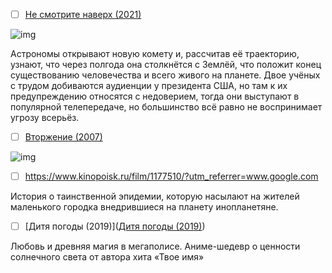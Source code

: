 - [ ] [Не смотрите наверх (2021)](https://www.kinopoisk.ru/film/1338480/)

![img]([https://avatars.mds.yandex.net/get-kinopoisk-image/4486362/9c107da0-d8f6-4d4e-8bd3-8c9052089bdd/1920x](https://kinopoisk-ru.clstorage.net/kd167v096/8e7ed0JnZ22/XwOHtpCir-qxn-BMMipNwKG5TsPkJjucE9_igPjS6KHPNcaXZf-R9hzUshFIIMSOpfa8tj7-et3w2uXZm86Opt-S0qFUJLh-pgwnDCR-mocn-lmTdzQuDRSbNdYvGSSrw7-aHuo1mf0EhGIBTrYTWXXk_6G6aSmNo8ZqX9tL3zDXD0q3XrSg6_iF60E05wdCeziKR7vteVcIUavAOVij60B71J9qNxj3C0smBVF3G5g8pXehdy9zDCWPoYrYj5N1lEAPcV58ryr_T6JNuWEAQ34_SYS-77jTzFFtx7NUJ6rHd9FfZnoYtkwIbYocslqYuGb2qfrof0Ijiq7CV0DUv5FNSX5Z_Wzh_gaojTnoCIZwN4vHO6t6GcqXoEr43mMrwH_YXa02nT_KCe2M0HdQFHcqfOs3qHNI5sBkxpFNVjaaSgo_mPOh6veIq8Ew5cFPuLCMivmqMBsE3eQFeR6noAkyGFdl81tzi0QvDRQ23Zv34TZqPOi-hyYFq42Zhpi42wyDM5d7Iq7zBKsA8qIHA3PzyYIyIbAcDhAihTNVb27HtlNW5DoTc4oCbcgXMldTPWO4Z3MrfkFsQqxMFEcddlIHj79f_2UqsAUkhnlvwIwy9gdIea6-VYkcbEP2XOepSPdZn6syFnkDja3IFHBQUXCpOarzYTYKbMVozJjEVzZSTwOwljxlrjcFLEY3IsXDenxKx3yj8ZMJFW0KeB2gooB-WNal9VY8AgokBB4wlNk0aTavcqV-Cq9L4IpShFf-0ofNO5c8pm37TWsHuCCJhP47isty6_sQxNxgR7vco-PIuR0QZLeevgmB4wqQfhUYsG23a73neYtnTGFJUw3U8pMFBr-Q_C1n_IHtxzujzE8zvsaOvGV6HIDW4wp7Xy7qyv0Ylqj7E7MMSC-AFDlQHLysee4753kFqIVgApgCHLVSzsxzlzqgrT0IZ0V8KA_OcPYPwHKqvp-MFmqCs13poEGz0dnr9Nw1DkcmDBO3VVNzqffhcOtziiwAp8OZjpb-34wBsNyyL6Cwj2bG9GmJR7HxzkTx73sdxZ7lhzJSaueH8V4R6jQVPA4D48lfN9hW8yo_4LRqcUpiDeMN2gdWM1eNgXpVNehv_sUghv3mCoP2fMNFMum5mMXbYYU_n6ingjaeluJ5WnNKwOoCHXFfl_Sifu__IX8MYMtghxnGEbZdBMJ_HXClrvkOJUQy6U_HfLAJw_0nOZFGFe2BcR4qYEY90V-gPNL-AU-qTxcyXZJ_Y3AlviW4z6-DLoSaixwwlgOKt91zpmc_xiaO8WjFzf8whgr8K7hbC11hzzkdaGqNtReX53qYdolLLA9ccZBTtaB4qfbo_0voxOeNFkSTcZ8FDTFZteTvsQ_gSXTgRcO0eQKFduI6mgbebYc9UKkvyv9YVGYymHOCg-QClbfRWfLrNu37onNKI8DhztIEFv_XC0y8V3phoHtPLwJ7oMjEMPGMx_5juF-GnyIOcZ0oaUmyGBTn_hSxCYsmQVwynVj35Domsy42A6cCp4raixSy3ENE_xT95e68DeZOd-YOSjY5zQ03oX8Ty5Skg7WWbeLBs11e5TOUMsRLZEbV8RVesyZyYDZjuM0gDCxMkUjZe1MGTnCcNC7icUlrRDBjzYQy8QzKde87E4jbasX7WKPiCDOf0y791rELgOcKGPFdU_dq9it46PqJrgWsAxhO1X4VTcV41jPqo3eNr4dyII2F_jxNjjKu_lpLnKBCd9hgok_13ZCrfJt_i43uTdhykZx9JDYnsmt_iK0MpMWaD1mwFQ9OeNY876q9x28OOCfFxfl6Q8Uz7PdXAdFpiTGXKSYIf19XorWdugtEowYYcRvfM2s3pfbh_gKiQK7E0UuRsxKEBzeQsOdvc8arwHvphoSxc8LGv6y7VMHdqUX3n6PnQPZeleA6EX_PgudBln9YUPbhPSu3rvGFYMgoQZFElnbfC0W8nTttqnwGIk63o8xF-XyFyLVi_t-AXOoFMdQt74HzV9wncZm5zUSswBj91RpzZPTnPC24gyAB5U9YihU1VEUCfh485C39Ce-NtaLMwj--hs12bz4bylGrBXuQquoAdJVTrjoR_MlBJQeWOJvZd6Uw6bMhe0mqR6aOE0cZPxfPRX6ecKErccrvQjtnDw-5-w1E_uZ30wQeIcF_3CerDfoVlOc7UvNPQ-mBkL1bH_otfis4qfbAZsfogp9ClvJWAga-lLtlZ_FE4Eh4LoVHMP5CjPlh9FmI0KTAcpBi4Ak03pwt9NExDYVsCJ_32Vz8rPUhdKX5hyfEpwdSjZT13UQKfxG_ZyE2ASSA9esCz7MzRMo6ZjqVgZFjD_Zabi5KMt9Xo3GYdU0C7YlZvlUX9OS35_SjMkFgyybMV82W8xaPS_DRsaGhewGtinSrhw_8O0aMvKow3UgQLkV_2uVrRzoe2K5zWX_OgOJIkfCXmHOhPmWyoLlE7ghox1HCEP7czEv6VfdvoziAaoX94QEKPHGGg_PtNlrDkO3GdV5u74Z_lVxgvha9SscripM4lZk963UoOqL6SGCN68FaxZDzGg8N-dh_JOA_zeCJeqqIzTMzzcW_IzRSgx2rDjJUZugKPdOToDaQtcJDZQleNxcbPun3qvdnsAQlwqRPHgyVcZ-Dy_YS-6GqsMIjgvCoxAs0PESIva9_2YMXaYOw1qApCXReHy-8kLyEBO0K0bycnHUlvq64rb-C7IrlBljKGfDbhs52ULhvZ33I4I-w6MbMenAOTDarNtxNGSOP8FSib8Mymd6o_NFzD4lsAV_wENhwLfjp-KBzQaCPpMpeR9t2XAcM91d_Je2_hirGcOFNwrm6hM155XGQQ91rSLZXqqmLMhWd5PMc8gbKqoHecBDfvuZy4P3p-ADjQCRF0wobf9NMirlYs-im-YwmifKqzoO-9kyMuiG_kENYowUyFCHpjjyQmKK52rvLBC3G376Rk3tgvWq06nNMos))

Астрономы открывают новую комету и, рассчитав её траекторию, узнают, что через полгода она столкнётся с Землёй, что положит конец существованию человечества и всего живого на планете. Двое учёных с трудом добиваются аудиенции у президента США, но там к их предупреждению относятся с недоверием, тогда они выступают в популярной телепередаче, но большинство всё равно не воспринимает угрозу всерьёз.

- [ ] [Вторжение (2007)](https://www.kinopoisk.ru/film/161094)

![img](https://avatars.mds.yandex.net/get-kinopoisk-image/4303601/0a868a77-8915-49a9-893d-f059f0d6c6df/300x450)


- [ ] https://www.kinopoisk.ru/film/1177510/?utm_referrer=www.google.com

История о таинственной эпидемии, которую насылают на жителей маленького городка внедрившиеся на планету инопланетяне.

- [ ] [Дитя погоды (2019)]([Дитя погоды (2019)](https://www.kinopoisk.ru/film/1219417/?utm_referrer=www.google.com))

Любовь и древняя магия в мегаполисе. Аниме-шедевр о ценности солнечного света от автора хита «Твое имя»
